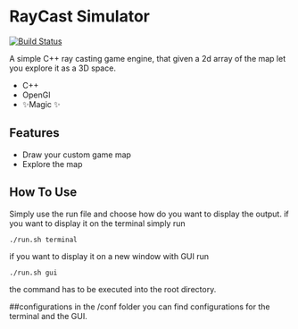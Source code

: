 # RayCast Simulator

[![Build Status](https://travis-ci.org/joemccann/dillinger.svg?branch=master)](https://travis-ci.org/joemccann/dillinger)

A simple C++ ray casting game engine, that given a 2d array of the map let you explore it as a 3D space.

- C++
- OpenGl
- ✨Magic ✨

## Features

- Draw your custom game map
- Explore the map

## How To Use

Simply use the run file and choose how do you want to display the output.
if you want to display it on the terminal simply run
```
./run.sh terminal
```
if you want to display it on a new window with GUI run
```
./run.sh gui
```
the command has to be executed into the root directory.

##configurations
in the /conf folder you can find configurations for the terminal and the GUI.

